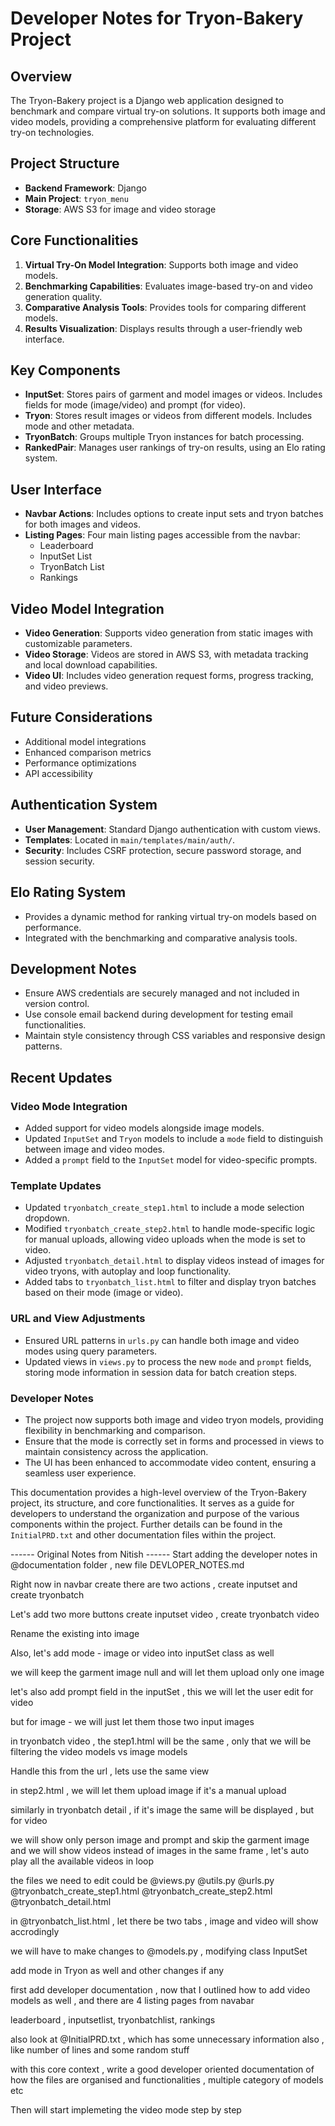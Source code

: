 # Developer Notes for Tryon-Bakery Project

## Overview
The Tryon-Bakery project is a Django web application designed to benchmark and compare virtual try-on solutions. It supports both image and video models, providing a comprehensive platform for evaluating different try-on technologies.

## Project Structure
- **Backend Framework**: Django
- **Main Project**: `tryon_menu`
- **Storage**: AWS S3 for image and video storage

## Core Functionalities
1. **Virtual Try-On Model Integration**: Supports both image and video models.
2. **Benchmarking Capabilities**: Evaluates image-based try-on and video generation quality.
3. **Comparative Analysis Tools**: Provides tools for comparing different models.
4. **Results Visualization**: Displays results through a user-friendly web interface.

## Key Components
- **InputSet**: Stores pairs of garment and model images or videos. Includes fields for mode (image/video) and prompt (for video).
- **Tryon**: Stores result images or videos from different models. Includes mode and other metadata.
- **TryonBatch**: Groups multiple Tryon instances for batch processing.
- **RankedPair**: Manages user rankings of try-on results, using an Elo rating system.

## User Interface
- **Navbar Actions**: Includes options to create input sets and tryon batches for both images and videos.
- **Listing Pages**: Four main listing pages accessible from the navbar:
  - Leaderboard
  - InputSet List
  - TryonBatch List
  - Rankings

## Video Model Integration
- **Video Generation**: Supports video generation from static images with customizable parameters.
- **Video Storage**: Videos are stored in AWS S3, with metadata tracking and local download capabilities.
- **Video UI**: Includes video generation request forms, progress tracking, and video previews.

## Future Considerations
- Additional model integrations
- Enhanced comparison metrics
- Performance optimizations
- API accessibility

## Authentication System
- **User Management**: Standard Django authentication with custom views.
- **Templates**: Located in `main/templates/main/auth/`.
- **Security**: Includes CSRF protection, secure password storage, and session security.

## Elo Rating System
- Provides a dynamic method for ranking virtual try-on models based on performance.
- Integrated with the benchmarking and comparative analysis tools.

## Development Notes
- Ensure AWS credentials are securely managed and not included in version control.
- Use console email backend during development for testing email functionalities.
- Maintain style consistency through CSS variables and responsive design patterns.

## Recent Updates

### Video Mode Integration
- Added support for video models alongside image models.
- Updated `InputSet` and `Tryon` models to include a `mode` field to distinguish between image and video modes.
- Added a `prompt` field to the `InputSet` model for video-specific prompts.

### Template Updates
- Updated `tryonbatch_create_step1.html` to include a mode selection dropdown.
- Modified `tryonbatch_create_step2.html` to handle mode-specific logic for manual uploads, allowing video uploads when the mode is set to video.
- Adjusted `tryonbatch_detail.html` to display videos instead of images for video tryons, with autoplay and loop functionality.
- Added tabs to `tryonbatch_list.html` to filter and display tryon batches based on their mode (image or video).

### URL and View Adjustments
- Ensured URL patterns in `urls.py` can handle both image and video modes using query parameters.
- Updated views in `views.py` to process the new `mode` and `prompt` fields, storing mode information in session data for batch creation steps.

### Developer Notes
- The project now supports both image and video tryon models, providing flexibility in benchmarking and comparison.
- Ensure that the mode is correctly set in forms and processed in views to maintain consistency across the application.
- The UI has been enhanced to accommodate video content, ensuring a seamless user experience.

This documentation provides a high-level overview of the Tryon-Bakery project, its structure, and core functionalities. It serves as a guide for developers to understand the organization and purpose of the various components within the project. Further details can be found in the `InitialPRD.txt` and other documentation files within the project. 



------ Original Notes from Nitish ------
Start adding the developer notes in @documentation folder , new file DEVLOPER_NOTES.md

Right now in navbar create there are two actions , create inputset and create tryonbatch

Let's add two more buttons create inputset video , create tryonbatch video

Rename the existing into image 

Also, let's add mode - image or video into inputSet class as well 

we will keep the garment image null and will let them upload only one image 

let's also add prompt field in the inputSet , this we will let the user edit for video 

but for image - we will just let them those two input images 

in tryonbatch video , the step1.html will be the same , only that we will be filtering the video models vs image models 

Handle this from the url , lets use the same view 

in step2.html , we will let them upload image if it's a manual upload 

similarly in tryonbatch detail , if it's image the same will be displayed , but for video 

we will show only person image and prompt and skip the garment image and we will show videos instead of images in the same frame , let's auto play all the available videos in loop 

the files we need to edit could be @views.py @utils.py @urls.py 
@tryonbatch_create_step1.html 
@tryonbatch_create_step2.html @tryonbatch_detail.html 


in @tryonbatch_list.html , let there be two tabs , image and video will show accrodingly 

we will have to make changes to @models.py , modifying class InputSet 

add mode in Tryon as well and other changes if any

first add developer documentation , now that I outlined how to add video models as well , and there are 4 listing pages from navabar 

leaderboard , inputsetlist, tryonbatchlist, rankings 

also look at @InitialPRD.txt , which has some unnecessary information also , like number of lines and some random stuff 

with this core context , write a good developer oriented documentation of how the files are organised and functionalities , multiple category of models etc 

Then will start implemeting the video mode step by step